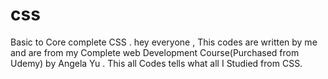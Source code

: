 # css
Basic to Core complete CSS . 
hey everyone ,
This codes are written by me and are from my Complete web Development Course(Purchased from Udemy) by Angela Yu .
This all Codes tells what all I Studied from CSS. 
